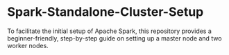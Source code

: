 # Spark-Standalone-Cluster-Setup
To facilitate the initial setup of Apache Spark, this repository provides a beginner-friendly, step-by-step guide on setting up a master node and two worker nodes. 
